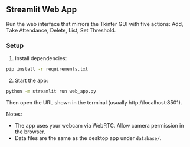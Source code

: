 ## Streamlit Web App

Run the web interface that mirrors the Tkinter GUI with five actions: Add, Take Attendance, Delete, List, Set Threshold.

### Setup

1) Install dependencies:

```bash
pip install -r requirements.txt
```

2) Start the app:

```bash
python -m streamlit run web_app.py
```

Then open the URL shown in the terminal (usually http://localhost:8501).

Notes:
- The app uses your webcam via WebRTC. Allow camera permission in the browser.
- Data files are the same as the desktop app under `database/`.


